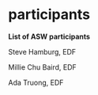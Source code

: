 # participants
<b>List of ASW participants</b>

Steve Hamburg, EDF 

Millie Chu Baird, EDF

Ada Truong, EDF 
